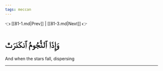 ```yaml
---
tags: meccan
---
```


👈 [[81-1.md|Prev]] | [[81-3.md|Next]] 👉

# وَإِذَا ٱلنُّجُومُ ٱنكَدَرَتۡ

And when the stars fall, dispersing

---

